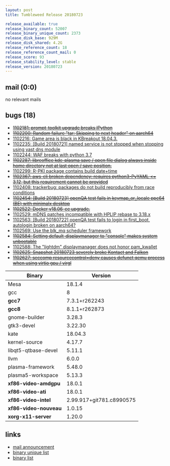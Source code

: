 ```yaml
---
layout: post
title: Tumbleweed Release 20180723

release_available: true
release_binary_count: 52007
release_binary_unique_count: 2373
release_disk_base: 929M
release_disk_shared: 4.2G
release_reference_count: 18
release_reference_count_mail: 0
release_score: 93
release_stability_level: stable
release_version: 20180723
---
```


## mail (0:0)

no relevant mails

## bugs (18)

<!--more-->

- ~~[1102181: prompt-toolkit upgrade breaks IPython](https://bugzilla.opensuse.org/show_bug.cgi?id=1102181)~~
- ~~[1102200: Random failure "tar: Skipping to next header" on aarch64](https://bugzilla.opensuse.org/show_bug.cgi?id=1102200)~~
- [1102216: Game area is black in KBreakout 18.04.3.](https://bugzilla.opensuse.org/show_bug.cgi?id=1102216)
- [1102235: \[Build 20180721\] named service is not stopped when stopping using yast dns module](https://bugzilla.opensuse.org/show_bug.cgi?id=1102235)
- [1102244: WAF breaks with python 3.7](https://bugzilla.opensuse.org/show_bug.cgi?id=1102244)
- ~~[1102287: libreoffice kde-plasma save / open file dialog always inside home directory not at last open / save position.](https://bugzilla.opensuse.org/show_bug.cgi?id=1102287)~~
- [1102299: R-PKI package contains build date+time](https://bugzilla.opensuse.org/show_bug.cgi?id=1102299)
- ~~[1102367: aws-cli broken dependency: requires python3-PyYAML <= 3.12, but this requirement cannot be provided](https://bugzilla.opensuse.org/show_bug.cgi?id=1102367)~~
- [1102408: trackerbug: packages do not build reproducibly from race conditions](https://bugzilla.opensuse.org/show_bug.cgi?id=1102408)
- ~~[1102454: \[Build 20180723\] openQA test fails in keymap_or_locale ppc64 (BE) with minimalx desktop](https://bugzilla.opensuse.org/show_bug.cgi?id=1102454)~~
- ~~[1102522: Docker v18.06-ce upgrade.](https://bugzilla.opensuse.org/show_bug.cgi?id=1102522)~~
- [1102529: mDNS patches incompatible with HPLIP rebase to 3.18.x](https://bugzilla.opensuse.org/show_bug.cgi?id=1102529)
- [1102563: \[Build 20180722\] openQA test fails to login in first_boot, autologin broken on aarch64?](https://bugzilla.opensuse.org/show_bug.cgi?id=1102563)
- [1102569: Use the blk_mq scheduler framework](https://bugzilla.opensuse.org/show_bug.cgi?id=1102569)
- ~~[1102584: Setting default-displaymanager to "console" makes system unbootable](https://bugzilla.opensuse.org/show_bug.cgi?id=1102584)~~
- [1102588: The "lightdm" displaymanager does not honor pam_kwallet](https://bugzilla.opensuse.org/show_bug.cgi?id=1102588)
- ~~[1102625: Snapshot 20180723 severely broke Kontact and Falkon](https://bugzilla.opensuse.org/show_bug.cgi?id=1102625)~~
- ~~[1102627: seccomp resourcecontrol=deny causes defunct qemu process when using virtio gpu / virgl](https://bugzilla.opensuse.org/show_bug.cgi?id=1102627)~~

Binary | Version
--- | ---
Mesa | 18.1.4
gcc | 8
**gcc7** | 7.3.1+r262243
**gcc8** | 8.1.1+r262873
gnome-builder | 3.28.3
gtk3-devel | 3.22.30
kate | 18.04.3
kernel-source | 4.17.7
libqt5-qtbase-devel | 5.11.1
llvm | 6.0.0
plasma-framework | 5.48.0
plasma5-workspace | 5.13.3
**xf86-video-amdgpu** | 18.0.1
**xf86-video-ati** | 18.0.1
**xf86-video-intel** | 2.99.917+git781.c8990575
**xf86-video-nouveau** | 1.0.15
**xorg-x11-server** | 1.20.0

## links

- [mail announcement](https://lists.opensuse.org/opensuse-factory/2018-07/msg00183.html)
- [binary unique list](http://download.tumbleweed.boombatower.com/20180723/rpm.unique.list)
- [binary list](http://download.tumbleweed.boombatower.com/20180723/rpm.list)
